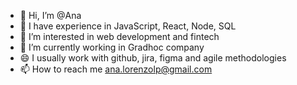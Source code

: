 
+ 👋 Hi, I’m @Ana
+ 🎉 I have experience in JavaScript, React, Node, SQL
+ 👀 I’m interested in web development and fintech
+ 🌱 I’m currently working in Gradhoc company
+ 😄 I usually work with github, jira, figma and agile methodologies
+ 📫 How to reach me ana.lorenzolp@gmail.com 
